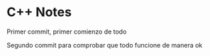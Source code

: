# C++ Notes

Primer commit, primer comienzo de todo

Segundo commit para comprobar que todo funcione de manera ok